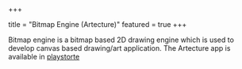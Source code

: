 +++

title = "Bitmap Engine (Artecture)"
featured = true
+++

Bitmap engine is a bitmap based 2D drawing engine which is used to develop canvas based drawing/art application. The Artecture app is available in [playstorte](https://play.google.com/store/apps/details?id=com.samsung.android.sdrawing&hl=en_US)
